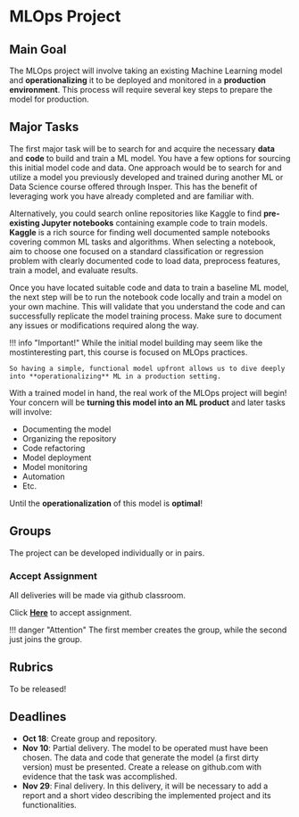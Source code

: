 # MLOps Project

## Main Goal

The MLOps project will involve taking an existing Machine Learning model and **operationalizing** it to be deployed and monitored in a **production environment**. This process will require several key steps to prepare the model for production.

## Major Tasks

The first major task will be to search for and acquire the necessary **data** and **code** to build and train a ML model. You have a few options for sourcing this initial model code and data. One approach would be to search for and utilize a model you previously developed and trained during another ML or Data Science course offered through Insper. This has the benefit of leveraging work you have already completed and are familiar with.

Alternatively, you could search online repositories like Kaggle to find **pre-existing Jupyter notebooks** containing example code to train models. **Kaggle** is a rich source for finding well documented sample notebooks covering common ML tasks and algorithms. When selecting a notebook, aim to choose one focused on a standard classification or regression problem with clearly documented code to load data, preprocess features, train a model, and evaluate results.

Once you have located suitable code and data to train a baseline ML model, the next step will be to run the notebook code locally and train a model on your own machine. This will validate that you understand the code and can successfully replicate the model training process. Make sure to document any issues or modifications required along the way.

!!! info "Important!"
    While the initial model building may seem like the mostinteresting part, this course is focused on MLOps practices.
    
    So having a simple, functional model upfront allows us to dive deeply into **operationalizing** ML in a production setting.

With a trained model in hand, the real work of the MLOps project will begin! Your concern will be **turning this model into an ML product** and later tasks will involve:

- Documenting the model
- Organizing the repository
- Code refactoring
- Model deployment
- Model monitoring
- Automation
- Etc.

Until the **operationalization** of this model is **optimal**!

## Groups

The project can be developed individually or in pairs.

###  Accept Assignment

All deliveries will be made via github classroom.

Click [**Here**](https://classroom.github.com/a/Oy7-RDIY) to accept assignment.

!!! danger "Attention"
    The first member creates the group, while the second just joins the group.

## Rubrics

To be released!

## Deadlines

- **Oct 18**: Create group and repository.
- **Nov 10**: Partial delivery. The model to be operated must have been chosen. The data and code that generate the model (a first dirty version) must be presented. Create a release on github.com with evidence that the task was accomplished.
- **Nov 29**: Final delivery. In this delivery, it will be necessary to add a report and a short video describing the implemented project and its functionalities. 